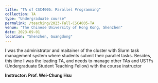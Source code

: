```yaml
---
title: "TA of CSC4005: Parallel Programming"
collection: TA
type: "Undergraduate course"
permalink: /teaching/2023-Fall-CSC4005-TA
venue: "The Chinese University of Hong Kong, Shenzhen"
date: 2023-09-01
location: "Shenzhen, Guangdong"
---
```


I was the administrator and maitainer of the cluster with Slurm task management system where students submit their parallel tasks. Besides, this time I was the leading TA, and needs to manage other TAs and USTFs (Undergraduate Student Teaching Fellow) with the course instructor

**Instructor: Prof. Wei-Chung Hsu**